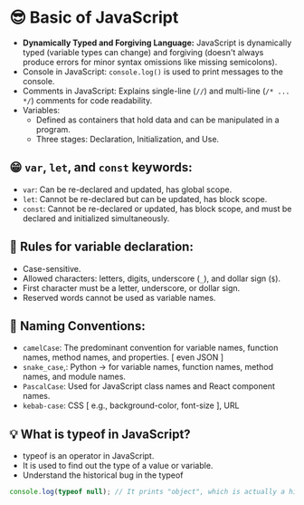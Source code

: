 # 😎 Basic of JavaScript

- **Dynamically Typed and Forgiving Language:** JavaScript is dynamically typed (variable types can change) and forgiving (doesn't always produce errors for minor syntax omissions like missing semicolons).
- Console in JavaScript: `console.log()` is used to print messages to the console.
- Comments in JavaScript: Explains single-line (`//`) and multi-line (`/* ... */`) comments for code readability.
- Variables:
  - Defined as containers that hold data and can be manipulated in a program.
  - Three stages: Declaration, Initialization, and Use.

## 😁 `var`, `let`, and `const` keywords:

- `var`: Can be re-declared and updated, has global scope.
- `let`: Cannot be re-declared but can be updated, has block scope.
- `const`: Cannot be re-declared or updated, has block scope, and must be declared and initialized simultaneously.

## 🧐 Rules for variable declaration:

- Case-sensitive.
- Allowed characters: letters, digits, underscore (`_`), and dollar sign (`$`).
- First character must be a letter, underscore, or dollar sign.
- Reserved words cannot be used as variable names.

## 🤔 Naming Conventions:

- `camelCase`: The predominant convention for variable names, function names, method names, and properties. [ even JSON ]
- `snake_case`,: Python -> for variable names, function names, method names, and module names.
- `PascalCase`: Used for JavaScript class names and React component names.
- `kebab-case`: CSS [ e.g., background-color, font-size ], URL

## 💡 What is typeof in JavaScript?

- typeof is an operator in JavaScript.
- It is used to find out the type of a value or variable.
- Understand the historical bug in the typeof

```js
console.log(typeof null); // It prints "object", which is actually a historical bug in JavaScript — but it has been kept that way for backward compatibility.
```
